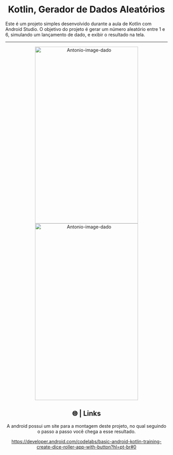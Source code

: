 <h1 align="center">Kotlin, Gerador de Dados Aleatórios</h1>
<p>Este é um projeto simples desenvolvido durante a aula de Kotlin com Android Studio. O objetivo do projeto é gerar um número aleatório entre 1 e 6, simulando um lançamento de dado, e exibir o resultado na tela.<p>
<hr>
<div align="center">
  <img align="center" alt="Antonio-image-dado" height="550" width="320" src="https://developer.android.com/static/codelabs/basic-android-kotlin-training-dice-roller-images/img/c7f0d42525da7431_856.png?hl=pt-br">
  <img align="center" alt="Antonio-image-dado" height="550" width="320" src="https://developer.android.com/static/codelabs/basic-android-kotlin-training-dice-roller-images/img/ec209952f84b81bd_856.png?hl=pt-br">

## 🌐 | Links
A android possui um site para a montagem deste projeto, no qual seguindo o passo a passo você chega a esse resultado.

https://developer.android.com/codelabs/basic-android-kotlin-training-create-dice-roller-app-with-button?hl=pt-br#0
